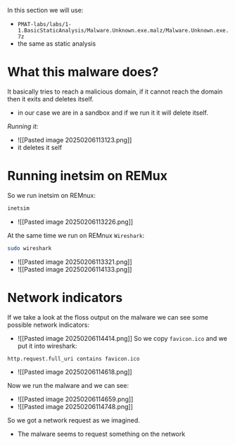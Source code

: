 In this section we will use:
- `PMAT-labs/labs/1-1.BasicStaticAnalysis/Malware.Unknown.exe.malz/Malware.Unknown.exe.7z`
- the same as static analysis


# What this malware does?
It basically tries to reach a malicious domain, if it cannot reach the domain then it exits and deletes itself.
- in our case we are in a sandbox and if we run it it will delete itself.

*Running it:*
- ![[Pasted image 20250206113123.png]]
- it deletes it self


# Running inetsim on REMux
So we run inetsim on REMnux:
```bash
inetsim
```
- ![[Pasted image 20250206113226.png]]


At the same time we run on REMnux `Wireshark`:
```bash
sudo wireshark
```
- ![[Pasted image 20250206113321.png]]
- ![[Pasted image 20250206114133.png]]


# Network indicators
If we take a look at the floss output on the malware we can see some possible network indicators:
- ![[Pasted image 20250206114414.png]]
So we copy `favicon.ico` and we put it into wireshark:
```
http.request.full_uri contains favicon.ico
```
- ![[Pasted image 20250206114618.png]]


Now we run the malware and we can see:
- ![[Pasted image 20250206114659.png]]
- ![[Pasted image 20250206114748.png]]

So we got a network request as we imagined.
- The malware seems to request something on the network

